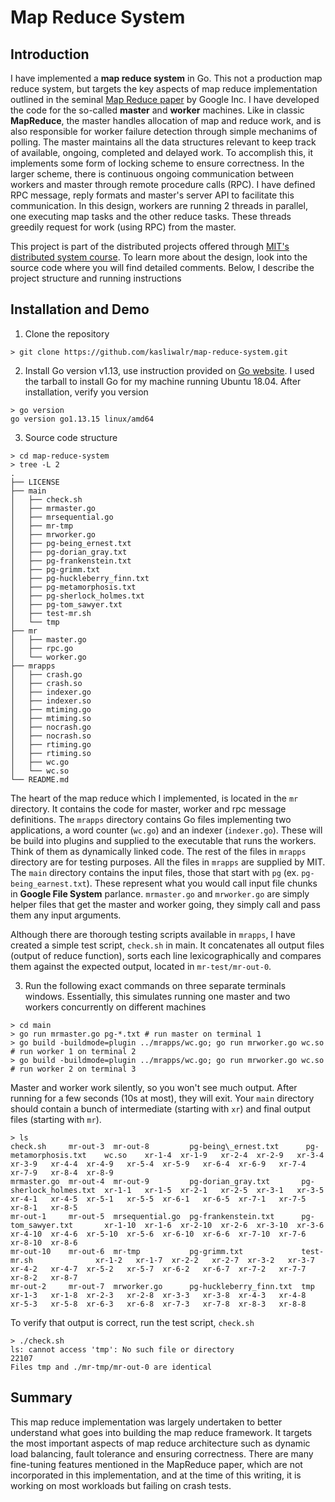 # Map Reduce System 


## Introduction 

I have implemented a **map reduce system** in Go. This not a production map reduce system, but targets the key aspects of map reduce implementation outlined in the seminal [Map Reduce paper](https://static.googleusercontent.com/media/research.google.com/en//archive/mapreduce-osdi04.pdf) by Google Inc. I have developed the code for the so-called **master** and **worker** machines. Like in classic **MapReduce**, the master handles allocation of map and reduce work, and is also responsible for worker failure detection through simple mechanims of polling. The master maintains all the data structures relevant to keep track of available, ongoing, completed and delayed work. To accomplish this, it implements some form of locking scheme to ensure correctness. In the larger scheme, there is continuous ongoing communication between workers and master through remote procedure calls (RPC). I have defined RPC message, reply formats and master's server API to facilitate this communication. In this design, workers are running 2 threads in parallel, one executing map tasks and the other reduce tasks. These threads greedily request for work (using RPC) from the master. 

This project is part of the distributed projects offered through [MIT's distributed system course](https://pdos.csail.mit.edu/6.824/). To learn more about the design, look into the source code where you will find detailed comments. Below, I describe the project structure and running instructions

## Installation and Demo

1. Clone the repository
```
> git clone https://github.com/kasliwalr/map-reduce-system.git
```

2. Install Go version v1.13, use instruction provided on [Go website](https://golang.org/doc/install). I used the tarball to install Go for my machine running Ubuntu 18.04. After installation, verify you version
```
> go version
go version go1.13.15 linux/amd64
```

3. Source code structure
```
> cd map-reduce-system
> tree -L 2
.
├── LICENSE
├── main
│   ├── check.sh
│   ├── mrmaster.go
│   ├── mrsequential.go
│   ├── mr-tmp
│   ├── mrworker.go
│   ├── pg-being_ernest.txt
│   ├── pg-dorian_gray.txt
│   ├── pg-frankenstein.txt
│   ├── pg-grimm.txt
│   ├── pg-huckleberry_finn.txt
│   ├── pg-metamorphosis.txt
│   ├── pg-sherlock_holmes.txt
│   ├── pg-tom_sawyer.txt
│   ├── test-mr.sh
│   └── tmp
├── mr
│   ├── master.go
│   ├── rpc.go
│   └── worker.go
├── mrapps
│   ├── crash.go
│   ├── crash.so
│   ├── indexer.go
│   ├── indexer.so
│   ├── mtiming.go
│   ├── mtiming.so
│   ├── nocrash.go
│   ├── nocrash.so
│   ├── rtiming.go
│   ├── rtiming.so
│   ├── wc.go
│   └── wc.so
└── README.md
```

The heart of the map reduce which I implemented, is located in the `mr` directory. It contains the code for master, worker and rpc message definitions. The `mrapps` directory contains Go files implementing two applications, a word counter (`wc.go`) and an indexer (`indexer.go`). These will be build into plugins and supplied to the executable that runs the workers. Think of them as dynamically linked code. The rest of the files in `mrapps` directory are for testing purposes. All the files in `mrapps` are supplied by MIT. 
The `main` directory contains the input files, those that start with `pg` (ex. `pg-being_earnest.txt`). These represent what you would call input file chunks in **Google File System** parlance. `mrmaster.go` and `mrworker.go` are simply helper files that get the master and worker going, they simply call and pass them any input arguments. 

Although there are thorough testing scripts available in `mrapps`, I have created a simple test script, `check.sh` in main. It concatenates all output files (output of reduce function), sorts each line lexicographically and compares them against the expected output, located in `mr-test/mr-out-0`. 


3. Run the following exact commands on three separate terminals windows. Essentially, this simulates running one master and two workers concurrently on different machines
```
> cd main
> go run mrmaster.go pg-*.txt # run master on terminal 1
> go build -buildmode=plugin ../mrapps/wc.go; go run mrworker.go wc.so # run worker 1 on terminal 2
> go build -buildmode=plugin ../mrapps/wc.go; go run mrworker.go wc.so # run worker 2 on terminal 3 
```

Master and worker work silently, so you won't see much output. After running for a few seconds (10s at most), they will exit. Your `main` directory should contain a bunch of intermediate (starting with `xr`) and final output files (starting with `mr`). 

```
> ls
check.sh     mr-out-3  mr-out-8         pg-being\_ernest.txt      pg-metamorphosis.txt    wc.so    xr-1-4  xr-1-9   xr-2-4  xr-2-9   xr-3-4  xr-3-9   xr-4-4  xr-4-9   xr-5-4  xr-5-9   xr-6-4  xr-6-9   xr-7-4  xr-7-9   xr-8-4  xr-8-9
mrmaster.go  mr-out-4  mr-out-9         pg-dorian_gray.txt       pg-sherlock_holmes.txt  xr-1-1   xr-1-5  xr-2-1   xr-2-5  xr-3-1   xr-3-5  xr-4-1   xr-4-5  xr-5-1   xr-5-5  xr-6-1   xr-6-5  xr-7-1   xr-7-5  xr-8-1   xr-8-5
mr-out-1     mr-out-5  mrsequential.go  pg-frankenstein.txt      pg-tom_sawyer.txt       xr-1-10  xr-1-6  xr-2-10  xr-2-6  xr-3-10  xr-3-6  xr-4-10  xr-4-6  xr-5-10  xr-5-6  xr-6-10  xr-6-6  xr-7-10  xr-7-6  xr-8-10  xr-8-6
mr-out-10    mr-out-6  mr-tmp           pg-grimm.txt             test-mr.sh              xr-1-2   xr-1-7  xr-2-2   xr-2-7  xr-3-2   xr-3-7  xr-4-2   xr-4-7  xr-5-2   xr-5-7  xr-6-2   xr-6-7  xr-7-2   xr-7-7  xr-8-2   xr-8-7
mr-out-2     mr-out-7  mrworker.go      pg-huckleberry_finn.txt  tmp                     xr-1-3   xr-1-8  xr-2-3   xr-2-8  xr-3-3   xr-3-8  xr-4-3   xr-4-8  xr-5-3   xr-5-8  xr-6-3   xr-6-8  xr-7-3   xr-7-8  xr-8-3   xr-8-8
```

To verify that output is correct, run the test script, `check.sh`

```
> ./check.sh
ls: cannot access 'tmp': No such file or directory
22107
Files tmp and ./mr-tmp/mr-out-0 are identical 
```

## Summary

This map reduce implementation was largely undertaken to better understand what goes into building the map reduce framework. It targets the most important aspects of map reduce architecture such as dynamic load balancing, fault tolerance and ensuring correctness. There are many fine-tuning features mentioned in the MapReduce paper, which are not incorporated in this implementation, and at the time of this writing, it is working on most workloads but failing on crash tests.



